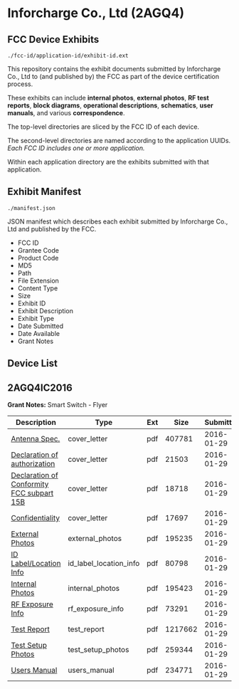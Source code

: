 # Inforcharge Co., Ltd (2AGQ4)
## FCC Device Exhibits

```
./fcc-id/application-id/exhibit-id.ext
```

This repository contains the exhibit documents submitted by Inforcharge Co., Ltd to (and published by) the FCC as part of the device certification process.

These exhibits can include **internal photos**, **external photos**, **RF test reports**, **block diagrams**, **operational descriptions**, **schematics**, **user manuals**, and various **correspondence**.

The top-level directories are sliced by the FCC ID of each device.

The second-level directories are named according to the application UUIDs. *Each FCC ID includes one or more application.*

Within each application directory are the exhibits submitted with that application. 

## Exhibit Manifest

```
./manifest.json
```

JSON manifest which describes each exhibit submitted by Inforcharge Co., Ltd and published by the FCC.

- FCC ID
- Grantee Code
- Product Code
- MD5
- Path
- File Extension
- Content Type
- Size
- Exhibit ID
- Exhibit Description
- Exhibit Type
- Date Submitted
- Date Available
- Grant Notes

## Device List
## 2AGQ4IC2016
**Grant Notes:** Smart Switch - Flyer

| Description | Type | Ext | Size | Submitted | Available |
| ----------- | ---- | --- | ---- | --------- | --------- |
| [Antenna Spec.](2AGQ4IC2016/95b95d0f605d3ef41426c9b29d22a394/2118014.pdf) | cover_letter | pdf | 407781 | 2016-01-29 | 2016-02-03 |
| [Declaration of authorization](2AGQ4IC2016/95b95d0f605d3ef41426c9b29d22a394/2889626.pdf) | cover_letter | pdf | 21503 | 2016-01-29 | 2016-02-03 |
| [Declaration of Conformity FCC subpart 15B](2AGQ4IC2016/95b95d0f605d3ef41426c9b29d22a394/2889627.pdf) | cover_letter | pdf | 18718 | 2016-01-29 | 2016-02-03 |
| [Confidentiality](2AGQ4IC2016/95b95d0f605d3ef41426c9b29d22a394/2889628.pdf) | cover_letter | pdf | 17697 | 2016-01-29 | 2016-02-03 |
| [External Photos](2AGQ4IC2016/95b95d0f605d3ef41426c9b29d22a394/2889622.pdf) | external_photos | pdf | 195235 | 2016-01-29 | 2016-02-03 |
| [ID Label/Location Info](2AGQ4IC2016/95b95d0f605d3ef41426c9b29d22a394/2889618.pdf) | id_label_location_info | pdf | 80798 | 2016-01-29 | 2016-02-03 |
| [Internal Photos](2AGQ4IC2016/95b95d0f605d3ef41426c9b29d22a394/2889623.pdf) | internal_photos | pdf | 195423 | 2016-01-29 | 2016-02-03 |
| [RF Exposure Info](2AGQ4IC2016/95b95d0f605d3ef41426c9b29d22a394/2889629.pdf) | rf_exposure_info | pdf | 73291 | 2016-01-29 | 2016-02-03 |
| [Test Report](2AGQ4IC2016/95b95d0f605d3ef41426c9b29d22a394/2889630.pdf) | test_report | pdf | 1217662 | 2016-01-29 | 2016-02-03 |
| [Test Setup Photos](2AGQ4IC2016/95b95d0f605d3ef41426c9b29d22a394/2889624.pdf) | test_setup_photos | pdf | 259344 | 2016-01-29 | 2016-02-03 |
| [Users Manual](2AGQ4IC2016/95b95d0f605d3ef41426c9b29d22a394/2889625.pdf) | users_manual | pdf | 234771 | 2016-01-29 | 2016-02-03 |
